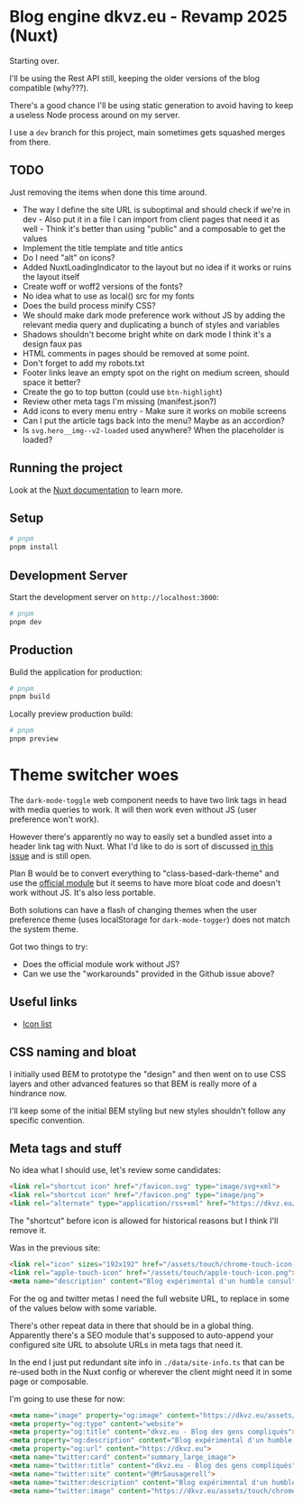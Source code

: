 # Blog engine dkvz.eu - Revamp 2025 (Nuxt)
Starting over.

I'll be using the Rest API still, keeping the older versions of the blog compatible (why???).

There's a good chance I'll be using static generation to avoid having to keep a useless Node process around on my server.

I use a `dev` branch for this project, main sometimes gets squashed merges from there.

## TODO
Just removing the items when done this time around.

- The way I define the site URL is suboptimal and should check if we're in dev - Also put it in a file I can import from client pages that need it as well - Think it's better than using "public" and a composable to get the values
- Implement the title template and title antics
- Do I need "alt" on icons?
- Added NuxtLoadingIndicator to the layout but no idea if it works or ruins the layout itself
- Create woff or woff2 versions of the fonts?
- No idea what to use as local() src for my fonts
- Does the build process minify CSS?
- We should make dark mode preference work without JS by adding the relevant media query and duplicating a bunch of styles and variables
- Shadows shouldn't become bright white on dark mode I think it's a design faux pas
- HTML comments in pages should be removed at some point.
- Don't forget to add my robots.txt
- Footer links leave an empty spot on the right on medium screen, should space it better?
- Create the go to top button (could use `btn-highlight`)
- Review other meta tags I'm missing (manifest.json?)
- Add icons to every menu entry - Make sure it works on mobile screens
- Can I put the article tags back into the menu? Maybe as an accordion?
- Is `svg.hero__img--v2-loaded` used anywhere? When the placeholder is loaded?

## Running the project
Look at the [Nuxt documentation](https://nuxt.com/docs/getting-started/introduction) to learn more.

## Setup

```bash
# pnpm
pnpm install
```

## Development Server

Start the development server on `http://localhost:3000`:

```bash
# pnpm
pnpm dev
```

## Production

Build the application for production:

```bash
# pnpm
pnpm build
```

Locally preview production build:

```bash
# pnpm
pnpm preview
```

# Theme switcher woes
The `dark-mode-toggle` web component needs to have two link tags in head with media queries to work. It will then work even without JS (user preference won't work).

However there's apparently no way to easily set a bundled asset into a header link tag with Nuxt. What I'd like to do is sort of discussed [in this issue](https://github.com/nuxt/nuxt/issues/14681) and is still open.

Plan B would be to convert everything to "class-based-dark-theme" and use the [official module](https://color-mode.nuxtjs.org/) but it seems to have more bloat code and doesn't work without JS. It's also less portable.

Both solutions can have a flash of changing themes when the user preference theme (uses localStorage for `dark-mode-togger`) does not match the system theme.

Got two things to try:
- Does the official module work without JS?
- Can we use the "workarounds" provided in the Github issue above?

## Useful links
- [Icon list](https://icones.js.org/)

## CSS naming and bloat
I initially used BEM to prototype the "design" and then went on to use CSS layers and other advanced features so that BEM is really more of a hindrance now.

I'll keep some of the initial BEM styling but new styles shouldn't follow any specific convention.

## Meta tags and stuff
No idea what I should use, let's review some candidates:

```html
<link rel="shortcut icon" href="/favicon.svg" type="image/svg+xml">
<link rel="shortcut icon" href="/favicon.png" type="image/png">
<link rel="alternate" type="application/rss+xml" href="https://dkvz.eu/rss.xml" title="Flux RSS de dkvz.eu">
```
The "shortcut" before icon is allowed for historical reasons but I think I'll remove it.

Was in the previous site:
```html
<link rel="icon" sizes="192x192" href="/assets/touch/chrome-touch-icon-192x192.png">
<link rel="apple-touch-icon" href="/assets/touch/apple-touch-icon.png">
<meta name="description" content="Blog expérimental d'un humble consultant en progress-bars.">
```

For the og and twitter metas I need the full website URL, to replace in some of the values below with some variable.

There's other repeat data in there that should be in a global thing. Apparently there's a SEO module that's supposed to auto-append your configured site URL to absolute URLs in meta tags that need it.

In the end I just put redundant site info in `./data/site-info.ts` that can be re-used both in the Nuxt config or wherever the client might need it in some page or composable.

I'm going to use these for now:

```html
<meta name="image" property="og:image" content="https://dkvz.eu/assets/touch/chrome-splashscreen-icon-384x384.png">
<meta property="og:type" content="website">
<meta property="og:title" content="dkvz.eu - Blog des gens compliqués">
<meta property="og:description" content="Blog expérimental d'un humble consultant en progress-bars.">
<meta property="og:url" content="https://dkvz.eu">
<meta name="twitter:card" content="summary_large_image">
<meta name="twitter:title" content="dkvz.eu - Blog des gens compliqués">
<meta name="twitter:site" content="@MrSausageroll">
<meta name="twitter:description" content="Blog expérimental d'un humble consultant en progress-bars.">
<meta name="twitter:image" content="https://dkvz.eu/assets/touch/chrome-splashscreen-icon-384x384.png">
```

